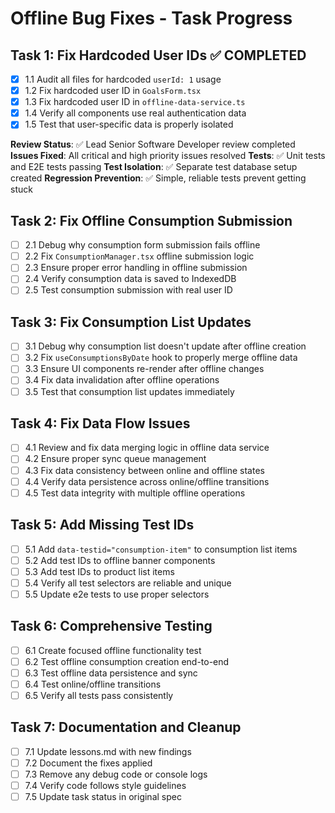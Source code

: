 # Offline Bug Fixes - Task Progress

## Task 1: Fix Hardcoded User IDs ✅ COMPLETED

- [x] 1.1 Audit all files for hardcoded `userId: 1` usage
- [x] 1.2 Fix hardcoded user ID in `GoalsForm.tsx`
- [x] 1.3 Fix hardcoded user ID in `offline-data-service.ts`
- [x] 1.4 Verify all components use real authentication data
- [x] 1.5 Test that user-specific data is properly isolated

**Review Status**: ✅ Lead Senior Software Developer review completed
**Issues Fixed**: All critical and high priority issues resolved
**Tests**: ✅ Unit tests and E2E tests passing
**Test Isolation**: ✅ Separate test database setup created
**Regression Prevention**: ✅ Simple, reliable tests prevent getting stuck

## Task 2: Fix Offline Consumption Submission

- [ ] 2.1 Debug why consumption form submission fails offline
- [ ] 2.2 Fix `ConsumptionManager.tsx` offline submission logic
- [ ] 2.3 Ensure proper error handling in offline submission
- [ ] 2.4 Verify consumption data is saved to IndexedDB
- [ ] 2.5 Test consumption submission with real user ID

## Task 3: Fix Consumption List Updates

- [ ] 3.1 Debug why consumption list doesn't update after offline creation
- [ ] 3.2 Fix `useConsumptionsByDate` hook to properly merge offline data
- [ ] 3.3 Ensure UI components re-render after offline changes
- [ ] 3.4 Fix data invalidation after offline operations
- [ ] 3.5 Test that consumption list updates immediately

## Task 4: Fix Data Flow Issues

- [ ] 4.1 Review and fix data merging logic in offline data service
- [ ] 4.2 Ensure proper sync queue management
- [ ] 4.3 Fix data consistency between online and offline states
- [ ] 4.4 Verify data persistence across online/offline transitions
- [ ] 4.5 Test data integrity with multiple offline operations

## Task 5: Add Missing Test IDs

- [ ] 5.1 Add `data-testid="consumption-item"` to consumption list items
- [ ] 5.2 Add test IDs to offline banner components
- [ ] 5.3 Add test IDs to product list items
- [ ] 5.4 Verify all test selectors are reliable and unique
- [ ] 5.5 Update e2e tests to use proper selectors

## Task 6: Comprehensive Testing

- [ ] 6.1 Create focused offline functionality test
- [ ] 6.2 Test offline consumption creation end-to-end
- [ ] 6.3 Test offline data persistence and sync
- [ ] 6.4 Test online/offline transitions
- [ ] 6.5 Verify all tests pass consistently

## Task 7: Documentation and Cleanup

- [ ] 7.1 Update lessons.md with new findings
- [ ] 7.2 Document the fixes applied
- [ ] 7.3 Remove any debug code or console logs
- [ ] 7.4 Verify code follows style guidelines
- [ ] 7.5 Update task status in original spec
